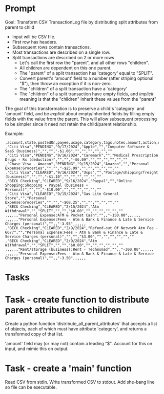 # Prompt

Goal: Transform CSV TransactionLog file by distributing split attributes from parent to child


- Input will be CSV file.  
- First row has headers.  
- Subsequent rows contain transactions.
- Most transactions are described on a single row.
- Split transactions are described on 2 or more rows
  - Let's call the first row the "parent", and all other rows "children".
  - All children are dependent on this one parent.
  - The "parent" of a split transaction has 'category' equal to "SPLIT".
  - Convert parent's 'amount' field to a number (after striping optional "$"), then throw an exception if it is non-zero.
  - The "children" of a split transaction have a 'category'
  - The "children" of a split transaction have empty fields, and _implicit_ meaning is that the "children" inherit these values from the "parent"
  
The goal of this transformation is to preserve a child's 'category' and 'amount' field, and be _explicit_ about empty/inherited fields by filling empty fields with the value from the parent.  This will allow subsequent processing to be simpler since it need not retain the child/parent relationship.


Example:
```csv
,account,state,postedOn,payee,usage,category,tags,notes,amount,action,security,description,quantity,price,commission
,"Citi Visa","PENDING","9/17/2024","Apple","","Computer Software & SaaS (business)","","","-$1.06","","","","","",""
,"Citi Visa","PENDING","9/16/2024","Caremark","","Medical Prescription Drugs - Rx (deduction)","","","-$6.09","","","","","",""
,"Chase Visa - Amazon","PENDING","9/15/2024","Amazon","","Personal Expense:Groceries","","","-$25.99","","","","","",""
,"Citi Visa","CLEARED","9/16/2024","Usps","","Postage/shipping/freight (business)","","","-$1.10","","","","","",""
,"BECU Checking","CLEARED","9/16/2024","Paypal","","Online Shopping:Shopping - Paypal (business + Personal)","","","-$10.00","","","","","",""
,"Citi Visa","CLEARED","9/15/2024","Gas Lite General Store","","Personal Expense:Groceries","","","-$68.25","","","","","",""
,"BECU Checking","CLEARED","2/15/2024","Atm Withdrawal","","SPLIT","","","$0.00","","","","","",""
,,,,,,"Personal Expense:ATM & Pocket Cash","",,"-150.00",,,,,,
,,,,,,"Personal Expense:Fees - Atm & Bank & Finance & Late & Service Charges (personal)","",,"-3.95",,,,,,
,"BECU Checking","CLEARED","2/9/2024","Refund-out Of Network Atm Fee - 6677","","Personal Expense:Fees - Atm & Bank & Finance & Late & Service Charges (personal)","","","$3.00","","","","","",""
,"BECU Checking","CLEARED","2/9/2024","Atm Withdrawal","","SPLIT","","","$0.00","","","","","",""
,,,,,,"Rent/storage (business):Rent - Technomad","",,"-300.00",,,,,,
,,,,,,"Personal Expense:Fees - Atm & Bank & Finance & Late & Service Charges (personal)","",,"-3.50",,,,,,

```


# Tasks

# Task - create function to distribute parent attributes to children

Create a python function 'distribute_all_parent_attributes' that accepts a list of objects, each of which must have attribute 'category', and returns a transformed copy of that list.

'amount' field may (or may not) contain a leading "$".  Account for this on input, and mimic this on output.

# Task - create a 'main' function

Read CSV from stdin.
Write transformed CSV to stdout.
Add she-bang line so file can be executable.
